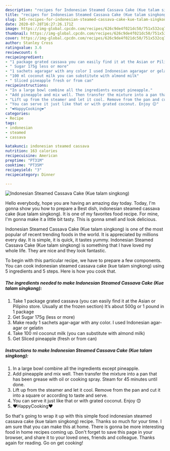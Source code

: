 ```yaml
---
description: "recipes for Indonesian Steamed Cassava Cake (Kue talam singkong) | how to make the best Indonesian Steamed Cassava Cake (Kue talam singkong)"
title: "recipes for Indonesian Steamed Cassava Cake (Kue talam singkong) | how to make the best Indonesian Steamed Cassava Cake (Kue talam singkong)"
slug: 345-recipes-for-indonesian-steamed-cassava-cake-kue-talam-singkong-how-to-make-the-best-indonesian-steamed-cassava-cake-kue-talam-singkong
date: 2020-07-28T16:27:26.171Z
image: https://img-global.cpcdn.com/recipes/626c9de4f021dc50/751x532cq70/indonesian-steamed-cassava-cake-kue-talam-singkong-recipe-main-photo.jpg
thumbnail: https://img-global.cpcdn.com/recipes/626c9de4f021dc50/751x532cq70/indonesian-steamed-cassava-cake-kue-talam-singkong-recipe-main-photo.jpg
cover: https://img-global.cpcdn.com/recipes/626c9de4f021dc50/751x532cq70/indonesian-steamed-cassava-cake-kue-talam-singkong-recipe-main-photo.jpg
author: Stanley Cross
ratingvalue: 3.6
reviewcount: 6
recipeingredient:
- "1 package grated cassava you can easily find it at the Asian or Pilipino store Usually at the frozen section Its about 500g or 1 pound in 1 package"
- " Sugar 175g less or more"
- "1 sachets agaragar with any color I used Indonesian agaragar or gelatin"
- "100 ml coconut milk you can substitute with almond milk"
- " Sliced pineapple fresh or from can"
recipeinstructions:
- "In a large bowl combine all the ingredients except pineapple."
- "Add pineapple and mix well. Then transfer the mixture into a pan that has been grease with oil or cooking spray. Steam for 45 minutes until done."
- "Lift up from the steamer and let it cool. Remove from the pan and cut it into a square or according to taste and serve."
- "You can serve it just like that or with grated coconut. Enjoy 😊"
- "❤️HappyCooking❤️"
categories:
- Recipe
tags:
- indonesian
- steamed
- cassava

katakunci: indonesian steamed cassava 
nutrition: 163 calories
recipecuisine: American
preptime: "PT31M"
cooktime: "PT35M"
recipeyield: "3"
recipecategory: Dinner

---
```



![Indonesian Steamed Cassava Cake (Kue talam singkong)](https://img-global.cpcdn.com/recipes/626c9de4f021dc50/751x532cq70/indonesian-steamed-cassava-cake-kue-talam-singkong-recipe-main-photo.jpg)

Hello everybody, hope you are having an amazing day today. Today, I'm gonna show you how to prepare a Best dish, indonesian steamed cassava cake (kue talam singkong). It is one of my favorites food recipe. For mine, I'm gonna make it a little bit tasty. This is gonna smell and look delicious.



Indonesian Steamed Cassava Cake (Kue talam singkong) is one of the most popular of recent trending foods in the world. It is appreciated by millions every day. It is simple, it is quick, it tastes yummy. Indonesian Steamed Cassava Cake (Kue talam singkong) is something that I have loved my whole life. They are nice and they look fantastic.


To begin with this particular recipe, we have to prepare a few components. You can cook indonesian steamed cassava cake (kue talam singkong) using 5 ingredients and 5 steps. Here is how you cook that.

<!--inarticleads1-->

##### The ingredients needed to make Indonesian Steamed Cassava Cake (Kue talam singkong):

1. Take 1 package grated cassava (you can easily find it at the Asian or Pilipino store. Usually at the frozen section) It’s about 500g or 1 pound in 1 package
1. Get  Sugar 175g (less or more)
1. Make ready 1 sachets agar-agar with any color. I used Indonesian agar-agar or gelatin
1. Take 100 ml coconut milk (you can substitute with almond milk)
1. Get  Sliced pineapple (fresh or from can)




<!--inarticleads2-->

##### Instructions to make Indonesian Steamed Cassava Cake (Kue talam singkong):

1. In a large bowl combine all the ingredients except pineapple.
1. Add pineapple and mix well. Then transfer the mixture into a pan that has been grease with oil or cooking spray. Steam for 45 minutes until done.
1. Lift up from the steamer and let it cool. Remove from the pan and cut it into a square or according to taste and serve.
1. You can serve it just like that or with grated coconut. Enjoy 😊
1. ❤️HappyCooking❤️




So that's going to wrap it up with this simple food indonesian steamed cassava cake (kue talam singkong) recipe. Thanks so much for your time. I am sure that you can make this at home. There is gonna be more interesting food in home recipes coming up. Don't forget to save this page in your browser, and share it to your loved ones, friends and colleague. Thanks again for reading. Go on get cooking!

